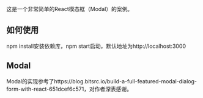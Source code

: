 这是一个非常简单的React模态框（Modal）的案例。

## 如何使用

npm install安装依赖库，npm start启动，默认地址为http://localhost:3000

## Modal

Modal的实现参考了https://blog.bitsrc.io/build-a-full-featured-modal-dialog-form-with-react-651dcef6c571，对作者深表感谢。
